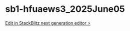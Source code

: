 # sb1-hfuaews3_2025June05

[Edit in StackBlitz next generation editor ⚡️](https://stackblitz.com/~/github.com/OluStayhired/sb1-hfuaews3_2025June05)